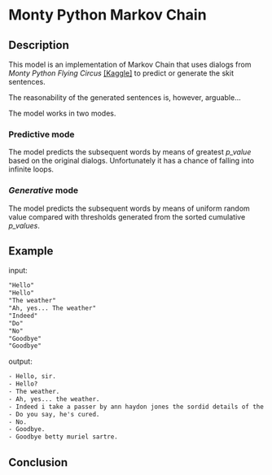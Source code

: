 # Monty Python Markov Chain

## Description

This model is an implementation of Markov Chain that uses dialogs from *Monty Python Flying Circus* [[Kaggle]](https://www.kaggle.com/allank/monty-python-flying-circus) to predict or generate the skit sentences. 

The reasonability of the generated sentences is, however, arguable...

The model works in two modes.

### Predictive mode

The model predicts the subsequent words by means of greatest *p_value* based on the original dialogs. Unfortunately it has a chance of falling into infinite loops.

### *Generative* mode

The model predicts the subsequent words by means of uniform random value  compared with thresholds generated from the sorted cumulative *p_values*.

## Example

input:
```txt
"Hello"
"Hello" 
"The weather"
"Ah, yes... The weather"
"Indeed"
"Do"
"No"
"Goodbye"
"Goodbye" 
```

output:
```txt
- Hello, sir.
- Hello?
- The weather.
- Ah, yes... the weather.
- Indeed i take a passer by ann haydon jones the sordid details of the start with it is the arts'.
- Do you say, he's cured.
- No.
- Goodbye.
- Goodbye betty muriel sartre.
```

## Conclusion